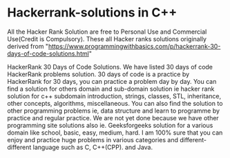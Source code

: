 # Hackerrank-solutions in C++

All the Hacker Rank Solution are free to Personal Use and Commercial Use(Credit is Compulsory). These all Hacker ranks solutions originally derived from "https://www.programmingwithbasics.com/p/hackerrank-30-days-of-code-solutions.html"

HackerRank 30 Days of Code Solutions. We have listed 30 days of code HackerRank problems solution. 30 days of code is a practice by HackerRank for 30 days, you can practice a problem day by day. You can find a solution for others domain and sub-domain solution ie hacker rank solution for c++ subdomain introduction, strings, classes, STL, inheritance, other concepts, algorithms, miscellaneous. You can also find the solution to other programming problems ie, data structure and learn to programme by practice and regular practice. We are not yet done because we have other programming site solutions also ie. Geeksforgeeks solution for a various domain like school, basic, easy, medium, hard. I am 100% sure that you can enjoy and practice huge problems in various categories and different- different language such as C, C++(CPP). and Java.


